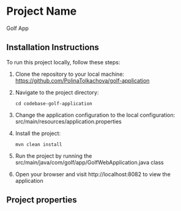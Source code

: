 # Project Name
Golf App

## Installation Instructions
To run this project locally, follow these steps:

1. Clone the repository to your local machine:
   https://github.com/PolinaTolkachova/golf-application

2. Navigate to the project directory:
   ```
   cd codebase-golf-application
   ```
   
3. Change the application configuration to the local configuration:
   src/main/resources/application.properties

4. Install the project:
   ```
   mvn clean install
   ```
5. Run the project by running the src/main/java/com/golf/app/GolfWebApplication.java class

6. Open your browser and visit http://localhost:8082 to view the application

## Project properties


